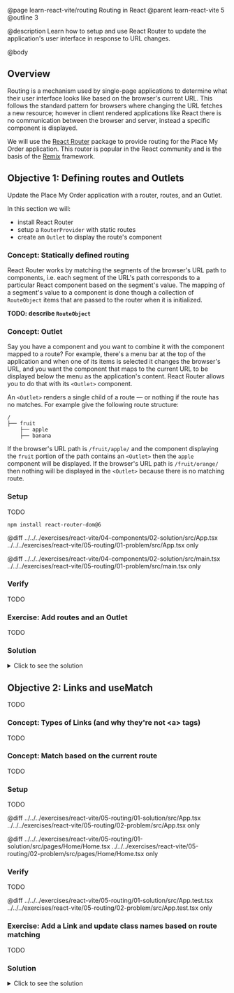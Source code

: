 @page learn-react-vite/routing Routing in React
@parent learn-react-vite 5
@outline 3

@description Learn how to setup and use React Router to update the application's
user interface in response to URL changes.

@body

## Overview

Routing is a mechanism used by single-page applications to determine what their
user interface looks like based on the browser's current URL. This follows the
standard pattern for browsers where changing the URL fetches a new resource;
however in client rendered applications like React there is no communication
between the browser and server, instead a specific component is displayed.

We will use the [React Router](https://reactrouter.com/) package to provide
routing for the Place My Order application. This router is popular in the React
community and is the basis of the [Remix](https://remix.run/) framework.

## Objective 1: Defining routes and Outlets

Update the Place My Order application with a router, routes, and an Outlet.

In this section we will:

- install React Router
- setup a `RouterProvider` with static routes
- create an `Outlet` to display the route's component

### Concept: Statically defined routing

React Router works by matching the segments of the browser's URL path to
components, i.e. each segment of the URL's path corresponds to a particular
React component based on the segment's value. The mapping of a segment's value
to a component is done though a collection of `RouteObject` items that are
passed to the router when it is initialized.

**TODO: describe `RouteObject`**

### Concept: Outlet

Say you have a component and you want to combine it with the component mapped to
a route? For example, there's a menu bar at the top of the application and when
one of its items is selected it changes the browser's URL, and you want the
component that maps to the current URL to be displayed below the menu as the
application's content. React Router allows you to do that with its `<Outlet>`
component.

An `<Outlet>` renders a single child of a route — or nothing if the route has no
matches. For example give the following route structure:

```code
/
├── fruit
    ├── apple
    ├── banana
```

If the browser's URL path is `/fruit/apple/` and the component displaying the
`fruit` portion of the path contains an `<Outlet>` then the `apple` component
will be displayed. If the browser's URL path is `/fruit/orange/` then nothing
will be displayed in the `<Outlet>` because there is no matching route.

### Setup

TODO

```shell
npm install react-router-dom@6
```

@diff ../../../exercises/react-vite/04-components/02-solution/src/App.tsx ../../../exercises/react-vite/05-routing/01-problem/src/App.tsx only

@diff ../../../exercises/react-vite/04-components/02-solution/src/main.tsx ../../../exercises/react-vite/05-routing/01-problem/src/main.tsx only

### Verify

TODO

### Exercise: Add routes and an Outlet

TODO

### Solution

<details>

<summary>Click to see the solution</summary>

TODO

@diff ../../../exercises/react-vite/05-routing/01-problem/src/App.tsx ../../../exercises/react-vite/05-routing/01-solution/src/App.tsx only

@diff ../../../exercises/react-vite/05-routing/01-problem/src/main.tsx ../../../exercises/react-vite/05-routing/01-solution/src/main.tsx only

</details>

## Objective 2: Links and useMatch

TODO

### Concept: Types of Links (and why they're not \<a\> tags)

TODO

### Concept: Match based on the current route

TODO

### Setup

TODO

@diff ../../../exercises/react-vite/05-routing/01-solution/src/App.tsx ../../../exercises/react-vite/05-routing/02-problem/src/App.tsx only

@diff ../../../exercises/react-vite/05-routing/01-solution/src/pages/Home/Home.tsx ../../../exercises/react-vite/05-routing/02-problem/src/pages/Home/Home.tsx only

### Verify

TODO

@diff ../../../exercises/react-vite/05-routing/01-solution/src/App.test.tsx ../../../exercises/react-vite/05-routing/02-problem/src/App.test.tsx only

### Exercise: Add a Link and update class names based on route matching

TODO

### Solution

<details>
<summary>Click to see the solution</summary>

TODO

@diff ../../../exercises/react-vite/05-routing/02-problem/src/App.tsx ../../../exercises/react-vite/05-routing/02-solution/src/App.tsx only

@diff ../../../exercises/react-vite/05-routing/02-problem/src/pages/Home/Home.tsx ../../../exercises/react-vite/05-routing/02-solution/src/pages/Home/Home.tsx only

</details>
